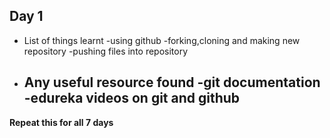 ## Day 1
- List of things learnt
    -using github
    -forking,cloning and making new repository
    -pushing files into repository

- Any useful resource found
    -git documentation
    -edureka videos on git and github
    -

**Repeat this for all 7 days**

